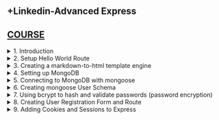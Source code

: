 ## +Linkedin-Advanced Express

## [COURSE](https://www.linkedin.com/learning/advanced-express/tackle-any-project-with-express?resume=false)

<details>
<summary>1. Introduction </summary>

# Introduction

## Check Node Version

```x
node -v
```

## Check NPM Version

```x
npm -v
```

## Install NPM

```x
sudo npm install -g npm@latest
```

## Initialize npm

```x
npm init -y
```

## Install Express and Nodemon

```x
npm install --save express nodemon
```

## Setup package.json file

```json
{
  "name": "app",
  "version": "1.0.0",
  "main": "index.js",
  "scripts": {
    "test": "echo \"Error: no test specified\" && exit 1",
    "start": "nodemon server.js"
  },
  "keywords": [],
  "author": "",
  "license": "ISC",
  "description": "",
  "dependencies": {
    "express": "^4.19.2",
    "nodemon": "^3.1.4"
  }
}
```

## Run Server

```x
npm run start
```

<img width="1379" alt="image" src="https://github.com/user-attachments/assets/43636f19-0809-451f-8ac4-5ce545fcaac7">


# #END</details>

<details>
<summary>2. Setup Hello World Route </summary>

# Setup Hello World Route

### src-AI-Software/my_projects/03_advanced_express/APP/server.js:

```js
const express = require("express");
const app = express();
const PORT = 3000;

function handler(req, res) {
  return res.send("<h1>Hello World</h1>");
}

app.get("/", handler);

app.listen(PORT, () => {
  console.log(`Server is running on port ${PORT}`);
  console.log("Press Ctrl-C to stop the server");
});

```

![image](https://github.com/user-attachments/assets/9d6634e3-463a-4e1c-9741-2c665f095412)

<img width="1379" alt="image" src="https://github.com/user-attachments/assets/91e6df03-cbe9-4bac-b074-98e08f6b7846">

# #END</details>

<details>
<summary>3. Creating a markdown-to-html template engine </summary>

# Creating a markdown-to-html template engine

## Install marked

```js
npm install marked
```

```json
{
  "name": "app",
  "version": "1.0.0",
  "main": "index.js",
  "scripts": {
    "test": "echo \"Error: no test specified\" && exit 1",
    "start": "nodemon server.js"
  },
  "keywords": [],
  "author": "",
  "license": "ISC",
  "description": "",
  "dependencies": {
    "express": "^4.19.2",
    "marked": "^13.0.2",
    "nodemon": "^3.1.4"
  }
}

```

### src-AI-Software/my_projects/03_advanced_express/APP/server.js:

```js
const express = require("express");
const fs = require("fs");
const util = require("util");
const { marked } = require("marked");

const app = express();
const PORT = 3000;

const fsreadfile = util.promisify(fs.readFile);

app.engine("md", async (filePath, options, callback) => {
  try {
    const content = await fsreadfile(filePath, "utf-8");
    const rendered = content.toString().replace(`{headline}`, options.headline);
    return callback(null, marked(rendered));
  } catch (err) {
    return callback(err);
  }
});

app.set("views", "views");
app.set("view engine", "md");

function handler(req, res) {
  //   return res.send("<h1>Hello World</h1>");
  return res.render("index", { headline: "Hello World" });
}

app.get("/", handler);

app.listen(PORT, () => {
  console.log(`Server is running on port ${PORT}`);
  console.log("Press Ctrl-C to stop the server");
});

```

### src-AI-Software/my_projects/03_advanced_express/APP/views/index.md:

```md
# {headline}
* List Item 1
* **List Item 2**
* __List Item 3__

## h2 sub-headline

### h3 sub-headline
```

![image](https://github.com/user-attachments/assets/8ab5acd0-8c06-43de-bb6c-d6c28caaa7dc)
![image](https://github.com/user-attachments/assets/b6fd126a-b217-4fa7-9aa7-c898cfaa3bb2)

<img width="1379" alt="image" src="https://github.com/user-attachments/assets/2a8b4e00-4dbd-43f4-b2e8-97326f14801f">
<img width="1379" alt="image" src="https://github.com/user-attachments/assets/916ccace-6a2d-4452-96b9-38829d026de2">

# #END</details>

<details>
<summary>4. Setting up MongoDB </summary>

# Setting up MongoDB

## Install dotenv

```x
npm install dotenv
```

```json
{
  "name": "app",
  "version": "1.0.0",
  "main": "index.js",
  "scripts": {
    "test": "echo \"Error: no test specified\" && exit 1",
    "start": "nodemon server.js"
  },
  "keywords": [],
  "author": "",
  "license": "ISC",
  "description": "",
  "dependencies": {
    "dotenv": "^16.4.5",
    "express": "^4.19.2",
    "marked": "^13.0.2",
    "nodemon": "^3.1.4"
  }
}

```

### src-AI-Software/my_projects/03_advanced_express/APP/.env:

```js
DEVELOPMENT_DB_URL=mongodb+srv://<username>:<password>@cluster0.vrabuaf.mongodb.net/development?retryWrites=true&w=majority&appName=Cluster0
PRODUCTION_DB_URL=mongodb+srv://<username>:<password>@cluster0.vrabuaf.mongodb.net/production?retryWrites=true&w=majority&appName=Cluster0
TEST_DB_URL=mongodb+srv://<username>:<password>@cluster0.vrabuaf.mongodb.net/test?retryWrites=true&w=majority&appName=Cluster0
```

### src-AI-Software/my_projects/03_advanced_express/APP/server.js:

```js
const dotenv = require("dotenv");
dotenv.config();

const express = require("express");
const fs = require("fs");
const util = require("util");
const { marked } = require("marked");

const app = express();
const PORT = 3000;

const fsreadfile = util.promisify(fs.readFile);

app.engine("md", async (filePath, options, callback) => {
  try {
    const content = await fsreadfile(filePath, "utf-8");
    const rendered = content.toString().replace(`{headline}`, options.headline);
    return callback(null, marked(rendered));
  } catch (err) {
    return callback(err);
  }
});

app.set("views", "views");
app.set("view engine", "md");

function handler(req, res) {
  //   return res.send("<h1>Hello World</h1>");
  return res.render("index", { headline: "Hello World" });
}

app.get("/", handler);

app.listen(PORT, () => {
  console.log(`Server is running on port ${PORT}`);
  console.log("Press Ctrl-C to stop the server");
});

```

![image](https://github.com/user-attachments/assets/4ac18238-48cb-43cb-a1ed-5e03196f077e)
![image](https://github.com/user-attachments/assets/0d272e60-7832-4745-9539-f1e90022e4b3)
![image](https://github.com/user-attachments/assets/ed799881-b62e-48aa-92d1-7cebc16b3ff2)
![image](https://github.com/user-attachments/assets/8af52616-cdc3-4a94-91e8-1822a40b49e4)
![image](https://github.com/user-attachments/assets/39bf9663-c4ea-4d64-8659-326de364355f)

<img width="1379" alt="image" src="https://github.com/user-attachments/assets/0fddfcc4-e09b-4b2c-b0dc-17f400ce66f7">

# #END</details>

<details>
<summary>5. Connecting to MongoDB with mongoose </summary>

# Connecting to MongoDB with mongoose

## Install Mongoose

```js
npm install --save mongoose
```

### src-AI-Software/my_projects/03_advanced_express/APP/.env:

```js
DEVELOPMENT_DB_URL=mongodb+srv://<username>:<password>@cluster0.vrabuaf.mongodb.net/development?retryWrites=true&w=majority&appName=Cluster0
PRODUCTION_DB_URL=mongodb+srv://<username>:<password>@cluster0.vrabuaf.mongodb.net/production?retryWrites=true&w=majority&appName=Cluster0
TEST_DB_URL=mongodb+srv://<username>:<password>@cluster0.vrabuaf.mongodb.net/test?retryWrites=true&w=majority&appName=Cluster0
```

### src-AI-Software/my_projects/03_advanced_express/APP/server.js:

```js
const dotenv = require("dotenv");
dotenv.config();

const express = require("express");
const fs = require("fs");
const util = require("util");
const { marked } = require("marked");

const app = express();
const PORT = 3000;
const db = require("./lib/db");

const fsreadfile = util.promisify(fs.readFile);

app.engine("md", async (filePath, options, callback) => {
  try {
    const content = await fsreadfile(filePath, "utf-8");
    const rendered = content.toString().replace(`{headline}`, options.headline);
    return callback(null, marked(rendered));
  } catch (err) {
    return callback(err);
  }
});

app.set("views", "views");
app.set("view engine", "md");

function handler(req, res) {
  //   return res.send("<h1>Hello World</h1>");
  return res.render("index", { headline: "Hello World" });
}

app.get("/", handler);

app.listen(PORT, () => {
  db(); // Connect to mongo database
  console.log(`Server is running on port ${PORT}`);
  console.log("Press Ctrl-C to stop the server");
});

```

### src-AI-Software/my_projects/03_advanced_express/APP/lib/db.js:

```js
const mongoose = require("mongoose");

module.exports = async function () {
  try {
    await mongoose
      .connect(process.env.DEVELOPMENT_DB_URL, {})
      .then(() => console.log("Connected to MongoDB..."))
      .catch((err) => console.error("Could not connect to MongoDB...", err));
  } catch (err) {
    console.log(err);
  }
};

```

```x
[nodemon] restarting due to changes...
[nodemon] starting `node server.js`
Server is running on port 3000
Press Ctrl-C to stop the server
Connected to MongoDB...

```

![image](https://github.com/user-attachments/assets/e5592c97-ce31-444f-9413-56b799850ef7)

<img width="1379" alt="image" src="https://github.com/user-attachments/assets/918adb4b-354e-41c0-bc8a-7d82dd43cc6b">
<img width="1379" alt="image" src="https://github.com/user-attachments/assets/07772138-f24d-4de6-8f54-29863ba1e9cb">

# #END</details>

<details>
<summary>6. Creating mongoose User Schema </summary>

# Creating mongoose User Schema

## Install Email Validator

```x
npm install --save email-validator
```

### src-AI-Software/my_projects/03_advanced_express/APP/server.js:

```js
const dotenv = require("dotenv");
dotenv.config();

const express = require("express");
const fs = require("fs");
const util = require("util");
const { marked } = require("marked");

const app = express();
const PORT = 3000;
const db = require("./lib/db");

const fsreadfile = util.promisify(fs.readFile);

app.engine("md", async (filePath, options, callback) => {
  try {
    const content = await fsreadfile(filePath, "utf-8");
    const rendered = content.toString().replace(`{headline}`, options.headline);
    return callback(null, marked(rendered));
  } catch (err) {
    return callback(err);
  }
});

app.set("views", "views");
app.set("view engine", "md");

function handler(req, res) {
  //   return res.send("<h1>Hello World</h1>");
  return res.render("index", { headline: "Hello World" });
}

app.get("/", handler);

app.listen(PORT, () => {
  db(); // Connect to mongo database
  console.log(`Server is running on port ${PORT}`);
  console.log("Press Ctrl-C to stop the server");
});

```

### src-AI-Software/my_projects/03_advanced_express/APP/models/UserModel.js:

```js
const mongoose = require("mongoose");
const emailValidator = require("email-validator");

const UserSchema = mongoose.Schema(
  {
    name: {
      type: String,
      required: true,
      minlength: 3,
      maxlength: 50,
      trim: true,
      // unique: true,
      index: { unique: true },
    },
    email: {
      type: String,
      required: true,
      trim: true,
      lowercase: true,
      index: { unique: true },
      validate: {
        validator: (email) => emailValidator.validate(email),
        message: (props) => `${props.value} is not a valid email address!`,
      },
    },
    password: {
      type: String,
      required: true,
      minlength: 8,
      maxlength: 50,
      trim: true,
      index: { unique: true },
      // match: /^[a-zA-Z0-9]+$/,
    },
  },
  {
    timestamps: true,
  }
);

module.exports = mongoose.model("User", UserSchema);

```

<img width="1379" alt="image" src="https://github.com/user-attachments/assets/0e6dc3d4-2ecf-465f-91db-fa56b89da21f">


# #END</details>

<details>
<summary>7. Using bcrypt to hash and validate passwords (password encryption) </summary>

# Using bcrypt to hash and validate passwords

## Install Bcrypt

```js
npm install --save bcrypt
```

### src-AI-Software/my_projects/03_advanced_express/APP/server.js:

```js
const dotenv = require("dotenv");
dotenv.config();

const express = require("express");
const fs = require("fs");
const util = require("util");
const { marked } = require("marked");

const app = express();
const PORT = 3000;
const db = require("./lib/db");

const fsreadfile = util.promisify(fs.readFile);

app.engine("md", async (filePath, options, callback) => {
  try {
    const content = await fsreadfile(filePath, "utf-8");
    const rendered = content.toString().replace(`{headline}`, options.headline);
    return callback(null, marked(rendered));
  } catch (err) {
    return callback(err);
  }
});

app.set("views", "views");
app.set("view engine", "md");

function handler(req, res) {
  //   return res.send("<h1>Hello World</h1>");
  return res.render("index", { headline: "Hello World" });
}

app.get("/", handler);

app.listen(PORT, () => {
  db(); // Connect to mongo database
  console.log(`Server is running on port ${PORT}`);
  console.log("Press Ctrl-C to stop the server");
});

```

### src-AI-Software/my_projects/03_advanced_express/APP/models/UserModel.js:

```js
const mongoose = require("mongoose");
const emailValidator = require("email-validator");
const bcrypt = require("bcrypt");
const SALT_ROUNDS = 12;

const UserSchema = mongoose.Schema(
  {
    name: {
      type: String,
      required: true,
      minlength: 3,
      maxlength: 50,
      trim: true,
      // unique: true,
      index: { unique: true },
    },
    email: {
      type: String,
      required: true,
      trim: true,
      lowercase: true,
      index: { unique: true },
      validate: {
        validator: (email) => emailValidator.validate(email),
        message: (props) => `${props.value} is not a valid email address!`,
      },
    },
    password: {
      type: String,
      required: true,
      minlength: 8,
      maxlength: 50,
      trim: true,
      index: { unique: true },
      // match: /^[a-zA-Z0-9]+$/,
    },
  },
  {
    timestamps: true,
  }
);

UserSchema.pre("save", async function preSave(next) {
  const user = this;
  if (!user.isModified("password")) return next();
  try {
    const salt = await bcrypt.genSalt(SALT_ROUNDS);
    const hash = await bcrypt.hash(user.password, salt);
    user.password = hash;
    next();
  } catch (err) {
    next(err);
  }
});

UserSchema.methods.comparePassword = async function comparePassword(
  candidatePassword
) {
  return await bcrypt.compare(candidatePassword, this.password);
};

module.exports = mongoose.model("User", UserSchema);

```

![image](https://github.com/user-attachments/assets/4a08fa69-346c-4379-9886-65aab54aeb06)
![image](https://github.com/user-attachments/assets/2e961187-6003-4de2-b5ed-1d618534afdb)

<img width="1379" alt="image" src="https://github.com/user-attachments/assets/1a93ab22-cf3e-4b60-92ac-9520ae898ba1">

# #END</details>

<details>
<summary>8. Creating User Registration Form and Route </summary>

# Creating User Registration Form and Route

## Install EJS

```x
npm install ejs
```

### src-AI-Software/my_projects/03_advanced_express/APP/server.js:

```js
const dotenv = require("dotenv");
dotenv.config();

const path = require("path");
const express = require("express");
const fs = require("fs");
const util = require("util");
const fsreadfile = util.promisify(fs.readFile);

const app = express();
const PORT = 3000;
const db = require("./lib/db");
const User = require("./models/UserModel");
const { error } = require("console");

app.use(express.json());
app.use(express.urlencoded({ extended: true }));

app.set("view engine", "ejs");
app.set("views", path.join(__dirname, "./views"));

function handler(req, res) {
  //   return res.send("<h1>Hello World</h1>");
  return res.render("base", {
    template: "index",
    headline: "This is the Home Page!",
  });
}

app.get("/", handler);

app
  .route("/register")
  .get((req, res) => {
    return res.render("base", {
      template: "register",
      headline: "Register Now!",
      error: null,
      message: null,
    });
  })
  .post(async (req, res, next) => {
    try {
      const { name, email, password, confirm_password } = req.body;
      const data = {
        template: "register",
        headline: "Register Now!",
        error: null,
        message: null,
      };

      if (password !== confirm_password) {
        return res.render("base", { ...data, error: "Passwords do not match" });
      }

      const user = new User({ name, email, password });
      const savedUser = await user.save();

      if (savedUser) {
        return res.render("base", {
          ...data,
          message: "User registered successfully!",
        });
      } else {
        return res.render("base", {
          ...data,
          error: "Failed to register user!",
        });
        // return next(new Error("Couldn't register user!"));
      }
    } catch (err) {
      console.log(err);
      next(err);
    }
  });

app.listen(PORT, () => {
  db(); // Connect to mongo database
  console.log(`Server is running on port ${PORT}`);
  console.log("Press Ctrl-C to stop the server");
});

```

### src-AI-Software/my_projects/03_advanced_express/APP/models/UserModel.js:

```js
const mongoose = require("mongoose");
const emailValidator = require("email-validator");
const bcrypt = require("bcrypt");
const SALT_ROUNDS = 12;

const UserSchema = mongoose.Schema(
  {
    name: {
      type: String,
      required: true,
      minlength: 3,
      maxlength: 50,
      trim: true,
      // unique: true,
      index: { unique: true },
      //   match: /^[a-zA-Z0-9]+$/,
    },
    email: {
      type: String,
      required: true,
      trim: true,
      lowercase: true,
      index: { unique: true },
      validate: {
        validator: (email) => emailValidator.validate(email),
        message: (props) => `${props.value} is not a valid email address!`,
      },
    },
    password: {
      type: String,
      required: true,
      minlength: 8,
      maxlength: 50,
      trim: true,
      index: { unique: true },
    },
  },
  {
    timestamps: true,
  }
);

UserSchema.pre("save", async function preSave(next) {
  const user = this;
  if (!user.isModified("password")) return next();
  try {
    const salt = await bcrypt.genSalt(SALT_ROUNDS);
    const hash = await bcrypt.hash(user.password, salt);
    user.password = hash;
    next();
  } catch (err) {
    next(err);
  }
});

UserSchema.methods.comparePassword = async function comparePassword(
  candidatePassword
) {
  return await bcrypt.compare(candidatePassword, this.password);
};

module.exports = mongoose.model("User", UserSchema);

```

### src-AI-Software/my_projects/03_advanced_express/APP/views/register.ejs:

```ejs
<!--
    ==================================================
    block - Content
    ==================================================
    -->

<h2><%= headline %></h2>

<% if(error) {%>
<div class="alert alert-danger" role="alert">
  <li><%= error %></li>
</div>
<% } %> <% if(message) {%>
<div class="alert alert-success" role="alert">
  <li><%= message %></li>
</div>
<% } %>

<form action="/register" method="POST">
  <div class="mb-3">
    <label for="name" class="form-label">Name</label>
    <input
      type="text"
      class="form-control"
      id="name"
      name="name"
      placeholder="Bob White"
    />
  </div>
  <div class="mb-3">
    <label for="email" class="form-label">Email address</label>
    <input
      type="email"
      class="form-control"
      id="email"
      name="email"
      placeholder="name@example.com"
    />
  </div>
  <div class="mb-3">
    <label for="password" class="form-label">Password</label>
    <input
      type="password"
      class="form-control"
      id="password"
      name="password"
      placeholder="*********"
    />
  </div>
  <div class="mb-3">
    <label for="confirm_password" class="form-label">Confirm Password</label>
    <input
      type="password"
      class="form-control"
      id="confirm_password"
      name="confirm_password"
      placeholder="*********"
    />
  </div>
  <button type="submit" class="btn btn-success btn-lg">Submit</button>
</form>
<!--
    ==================================================
    endblock - Content
    ==================================================
    -->

```

### src-AI-Software/my_projects/03_advanced_express/APP/views/base.ejs:

```ejs
<!DOCTYPE html>
<html lang="en">
  <head>
    <meta charset="utf-8" />
    <meta name="viewport" content="width=device-width, initial-scale=1" />
    <title>My App</title>
    <link
      href="https://cdn.jsdelivr.net/npm/bootstrap@5.2.3/dist/css/bootstrap.min.css"
      rel="stylesheet"
      integrity="sha384-rbsA2VBKQhggwzxH7pPCaAqO46MgnOM80zW1RWuH61DGLwZJEdK2Kadq2F9CUG65"
      crossorigin="anonymous"
    />
  </head>
  <body>
    <main class="container py-4">
      <h1>Welcome to my App!</h1>
      <hr />
      <!--
    ==================================================
    block - Content
    ==================================================
    -->

      <%- include(`./${template}`) %>

      <!--
    ==================================================
    endblock - Content
    ==================================================
    --></main>

    <script
      src="https://cdn.jsdelivr.net/npm/bootstrap@5.2.3/dist/js/bootstrap.bundle.min.js"
      integrity="sha384-kenU1KFdBIe4zVF0s0G1M5b4hcpxyD9F7jL+jjXkk+Q2h455rYXK/7HAuoJl+0I4"
      crossorigin="anonymous"
    ></script>
  </body>
</html>

```

### src-AI-Software/my_projects/03_advanced_express/APP/views/index.ejs:

```ejs
<!--
    ==================================================
    block - Content
    ==================================================
    -->

<h2><%= headline %></h2>
<!--
    ==================================================
    endblock - Content
    ==================================================
    -->

```

![image](https://github.com/user-attachments/assets/183764c5-9ff1-4383-a22b-17f1c8ebd6ce)
![image](https://github.com/user-attachments/assets/46ba8c32-24a7-4c92-9707-f52938d18b22)
![image](https://github.com/user-attachments/assets/d9700e0e-c8b5-49b7-a672-4a54bbfa1ff7)
![image](https://github.com/user-attachments/assets/7222feef-18ce-4ee5-88d4-d2e170397910)
![image](https://github.com/user-attachments/assets/a979d145-a99f-41c1-a181-0abe6d4e2126)

# #END</details>

<details>
<summary>9. Adding Cookies and Sessions to Express </summary>

# Adding Cookies and Sessions to Express

```js

```

```js

```

```js

```

```js

```

```js

```

```js

```

```js

```

```js

```

```js

```

```js

```

```js

```

```js

```

```js

```

# #END</details>

